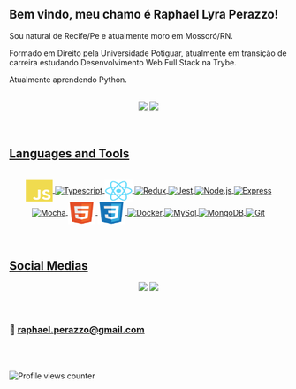 ## Bem vindo, meu chamo é Raphael Lyra Perazzo!

<p>Sou natural de Recife/Pe e atualmente moro em Mossoró/RN. </p>

<p>Formado em Direito pela Universidade Potiguar, atualmente em transição de carreira estudando Desenvolvimento Web Full Stack na Trybe.</p>

<p> Atualmente aprendendo Python.

</br>

</br>

<div align="center">
  <a href="https://github.com/LPRaphael"/>
  <img height="150em" src="https://github-readme-stats.vercel.app/api?username=LPRaphael&show_icons=true&theme=dark&include_all_commits=true&count_private=true"/>
  <img height="150em" src="https://github-readme-stats.vercel.app/api/top-langs/?username=LPRaphael&layout=compact&langs_count=7&theme=dark"/>
</div>

</br>

</br>

## Languages and Tools

<div align="center" style="display: inline_block"><br>
  <img align="center" alt="Javascript" height="40" width="50" src="https://raw.githubusercontent.com/devicons/devicon/master/icons/javascript/javascript-plain.svg" title="JavaScript"/>
  <img align="center" alt="Typescript" height="40" width="50" src="https://www.svgrepo.com/show/303600/typescript-logo.svg" title="TypeScript"/>
  <img align="center" alt="React" height="40" width="50" src="https://raw.githubusercontent.com/devicons/devicon/master/icons/react/react-original.svg" title="React"/>
  <img align="center" alt="Redux" height="40" width="50" src="https://profilinator.rishav.dev/skills-assets/redux-original.svg" title="Redux"/>
  <img align="center" alt="Jest" height="40" width="50" src="https://profilinator.rishav.dev/skills-assets/jest.svg" title="Jest"/>
  <img align="center" alt="Node.js" height="40" width="50" src="https://www.svgrepo.com/show/303658/nodejs-1-logo.svg" title="node.js"/>
  <img align="center" alt="Express" height="40" width="50" src="https://profilinator.rishav.dev/skills-assets/express-original-wordmark.svg" alt="Express.js" title="express"/>
  <img align="center" alt="Mocha" height="40" width="50" src="https://avatars.githubusercontent.com/u/8770005?s=200&v=4" title="Mocha"/>
  
  <img align="center" alt="HTML" height="40" width="50" src="https://raw.githubusercontent.com/devicons/devicon/master/icons/html5/html5-original.svg" title="HTML5"/>
  <img align="center" alt="CSS" height="40" width="50" src="https://raw.githubusercontent.com/devicons/devicon/master/icons/css3/css3-original.svg" title="CSS3"/>
   <img align="center" alt="Docker" height="40" width="50" src="https://cdn.jsdelivr.net/gh/devicons/devicon/icons/docker/docker-plain.svg" title="Docker"/>
   <img align="center" alt="MySql" height="40" width="50" src="https://pngimg.com/uploads/mysql/mysql_PNG23.png" title="MySql"/>
   <img align="center" alt="MongoDB" height="40" width="50" src="https://www.svgrepo.com/show/303232/mongodb-logo.svg" title="mongoDB"/>
   <img align="center" alt="Git" height="40" width="50" src="https://git-scm.com/images/logos/downloads/Git-Icon-1788C.png" title="Git"/>
</div>

</br>

</br>

  ## Social Medias
 
<div align="center"> 
  <a href="https://www.instagram.com/raphaelperazzo/" target="_blank"><img src="https://img.shields.io/badge/-Instagram-%23E4405F?style=for-the-badge&logo=instagram&logoColor=white" target="_blank"></a>
  <a href="https://www.linkedin.com/in/lpraphael/" target="_blank"><img src="https://img.shields.io/badge/-LinkedIn-%230077B5?style=for-the-badge&logo=linkedin&logoColor=white" target="_blank"></a> 
</div>

</br>

</br>

### 📨 raphael.perazzo@gmail.com

</br>

</br>

![Profile views counter](https://komarev.com/ghpvc/?username=lpraphael&&style=flat-square)
